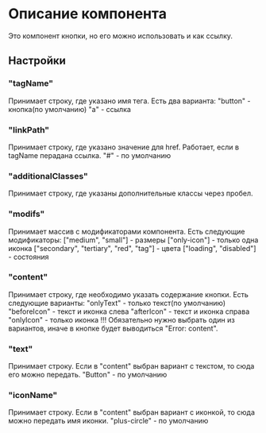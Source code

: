 # Описание компонента

Это компонент кнопки, но его можно использовать и как ссылку.

## Настройки

### "tagName"

Принимает строку, где указано имя тега.
Есть два варианта:
"button" - кнопка(по умолчанию)
"a" - ссылка

### "linkPath"

Принимает строку, где указано значение для href. Работает, если в tagName перадана ссылка.
"#" - по умолчанию

### "additionalClasses"

Принимает строку, где указаны дополнительные классы через пробел.

### "modifs"

Принимает массив с модификаторами компонента.
Есть следующие модификаторы:
["medium", "small"] - размеры
["only-icon"] - только одна иконка
["secondary", "tertiary", "red", "tag"] - цвета
["loading", "disabled"] - состояния

### "content"

Принимает строку, где необходимо указать содержание кнопки.
Есть следующие варианты:
"onlyText" - только текст(по умолчанию)
"beforeIcon" - текст и иконка слева
"afterIcon" - текст и иконка справа
"onlyIcon" - только иконка
!!! Обязательно нужно выбрать один из вариантов, иначе в кнопке будет выводиться "Error: content".

### "text"

Принимает строку. Если в "content" выбран вариант с текстом, то сюда его можно передать.
"Button" - по умолчанию

### "iconName"

Принимает строку. Если в "content" выбран вариант с иконкой, то сюда можно передать имя иконки.
"plus-circle" - по умолчанию
